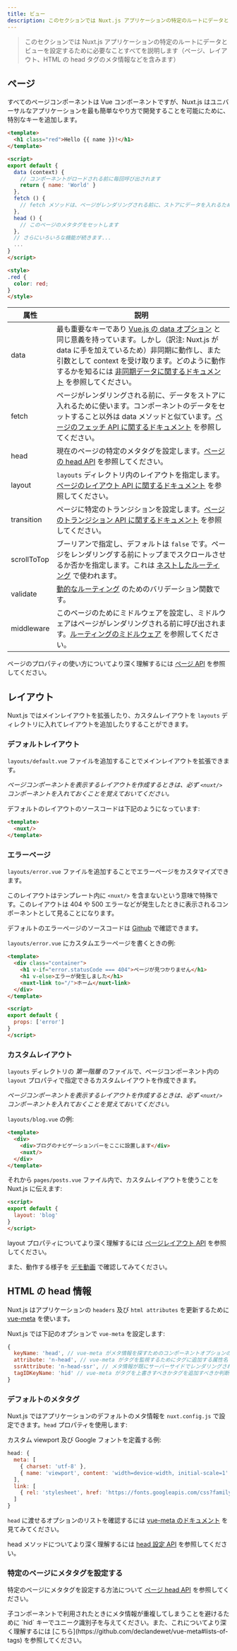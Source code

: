 ```yaml
---
title: ビュー
description: このセクションでは Nuxt.js アプリケーションの特定のルートにデータとビューを設定するために必要なことすべてを説明します（ページ、レイアウト、HTML の head タグのメタ情報などを含みます）
---
```


<!-- title: Views -->
<!-- description: The Views section describes all you need to configure data and views for a specific route in your Nuxt.js application. (Pages, layouts and HTML Head) -->

<!-- \> The Views section describes all you need to configure data and views for a specific route in your Nuxt.js application. (Pages, layouts and HTML Head) -->

> このセクションでは Nuxt.js アプリケーションの特定のルートにデータとビューを設定するために必要なことすべてを説明します（ページ、レイアウト、HTML の head タグのメタ情報などを含みます）

<!-- ## Pages -->

## ページ

<!-- Every Page component is a Vue component, but Nuxt.js adds special keys to make the development of your universal application the easiest way possible. -->

すべてのページコンポーネントは Vue コンポーネントですが、Nuxt.js はユニバーサルなアプリケーションを最も簡単なやり方で開発することを可能にために、特別なキーを追加します。  

<!-- ```html -->
<!-- <template> -->
<!--   <h1 class="red">Hello {{ name }}!</h1> -->
<!-- </template> -->

<!-- <script> -->
<!-- export default { -->
<!--   data (context) { -->
<!--     // called every time before loading the component -->
<!--     return { name: 'World' } -->
<!--   }, -->
<!--   fetch () { -->
<!--     // The fetch method is used to fill the store before rendering the page -->
<!--   }, -->
<!--   head () { -->
<!--     // Set Meta Tags for this Page -->
<!--   }, -->
<!--   // and more functionality to discover -->
<!--   ... -->
<!-- } -->
<!-- </script> -->

<!-- <style> -->
<!-- .red { -->
<!--   color: red; -->
<!-- } -->
<!-- </style> -->
<!-- ``` -->

```html
<template>
  <h1 class="red">Hello {{ name }}!</h1>
</template>

<script>
export default {
  data (context) {
    // コンポーネントがロードされる前に毎回呼び出されます
    return { name: 'World' }
  },
  fetch () {
    // fetch メソッドは、ページがレンダリングされる前に、ストアにデータを入れるために使われます
  },
  head () {
    // このページのメタタグをセットします
  },
  // さらにいろいろな機能が続きます...
  ...
}
</script>

<style>
.red {
  color: red;
}
</style>
```

<!-- | Attribute | Description | -->
<!-- |-----------|-------------| -->
<!-- | data | The most important key, it has the same purpose as [Vue data](https://vuejs.org/v2/api/#Options-Data) but it can be asynchronous and receives the context as argument, please read the [async data documentation](/guide/async-data) to learn how it works. | -->
<!-- | fetch | Used to fill the store before rendering the page, it's like the data method except it doesn't set the component data. See the [API Pages fetch documentation](/api/pages-fetch). | -->
<!-- | head | Set specific Meta Tags for the current page, see [API Pages head documentation](/api/pages-head). | -->
<!-- | layout | Specify a layout defined in the `layouts` directory, see [API Pages layouts documentation](/api/pages-layout). | -->
<!-- | transition | Set a specific transition for the page, see [API Pages transition](/api/pages-transition). | -->
<!-- | scrollToTop | Boolean, by default: `false`. Specify if you want the page to scroll to the top before rendering the page, it's used for [nested routes](/guide/routing#nested-routes). | -->
<!-- | validate | Validator function for a [dynamic route](/guide/routing#dynamic-routes). | -->
<!-- | middleware | Set a middleware for this page, the middleware will be called before rendering the page, see [routes middleware](/guide/routing#middleware). | -->

| 属性 | 説明 |
|-----------|-------------|
| data | 最も重要なキーであり [Vue.js の data オプション](https://vuejs.org/v2/api/#Options-Data) と同じ意義を持っています。しかし（訳注: Nuxt.js が data に手を加えているため）非同期に動作し、また引数として context を受け取ります。どのように動作するかを知るには [非同期データに関するドキュメント](/guide/async-data) を参照してください。 |
| fetch | ページがレンダリングされる前に、データをストアに入れるために使います。コンポーネントのデータをセットすること以外は data メソッドと似ています。[ページのフェッチ API に関するドキュメント](/api/pages-fetch) を参照してください。 |
| head | 現在のページの特定のメタタグを設定します。[ページの head API](/api/pages-head) を参照してください。 |
| layout | `layouts` ディレクトリ内のレイアウトを指定します。[ページのレイアウト API に関するドキュメント](/api/pages-layout) を参照してください。 |
| transition | ページに特定のトランジションを設定します。[ページのトランジション API に関するドキュメント](/api/pages-transition) を参照してください。 |
| scrollToTop | ブーリアンで指定し、デフォルトは `false` です。ページをレンダリングする前にトップまでスクロールさせるか否かを指定します。これは [ネストしたルーティング](/guide/routing#nested-routes) で使われます。 |
| validate | [動的なルーティング](/guide/routing#dynamic-routes) のためのバリデーション関数です。 |
| middleware | このページのためにミドルウェアを設定し、ミドルウェアはページがレンダリングされる前に呼び出されます。[ルーティングのミドルウェア](/guide/routing#middleware) を参照してください。 |

<!-- More information about the pages properties usage: [API Pages](/api) -->

ページのプロパティの使い方についてより深く理解するには [ページ API](/api) を参照してください。

<!-- ## Layouts -->

## レイアウト

<!-- Nuxt.js lets you extend the main layout or create custom layouts by adding them in the `layouts` directory. -->

Nuxt.js ではメインレイアウトを拡張したり、カスタムレイアウトを `layouts` ディレクトリに入れてレイアウトを追加したりすることができます。

<!-- ### Default Layout -->

### デフォルトレイアウト

<!-- You can extend the main layout by adding a `layouts/default.vue` file. -->

`layouts/default.vue` ファイルを追加することでメインレイアウトを拡張できます。

<!-- *Make sure to add the `<nuxt>` component when creating a layout to display the page component.* -->

*ページコンポーネントを表示するレイアウトを作成するときは、必ず `<nuxt/>` コンポーネントを入れておくことを覚えておいてください。*

<!-- The default layout source code is: -->

デフォルトのレイアウトのソースコードは下記のようになっています:

```html
<template>
  <nuxt/>
</template>
```

<!-- ### Error Page -->

### エラーページ

<!-- You can customize the error page by adding a `layouts/error.vue` file. -->

`layouts/error.vue` ファイルを追加することでエラーページをカスタマイズできます。

<!-- This layout is special since you should not include `<nuxt/>` inside its template. You must see this layout as a component displayed when an error occurs (404, 500, etc). -->

このレイアウトはテンプレート内に `<nuxt/>` を含まないという意味で特殊です。このレイアウトは 404 や 500 エラーなどが発生したときに表示されるコンポーネントとして見ることになります。

<!-- The default error page source code is [available on Github](https://github.com/nuxt/nuxt.js/blob/master/lib/app/components/nuxt-error.vue). -->

デフォルトのエラーページのソースコードは [Github](https://github.com/nuxt/nuxt.js/blob/master/lib/app/components/nuxt-error.vue) で確認できます。

<!-- Example of a custom error page in `layouts/error.vue`: -->

`layouts/error.vue` にカスタムエラーページを書くときの例:

<!-- ```html -->
<!-- <template> -->
<!--   <div class="container"> -->
<!--     <h1 v-if="error.statusCode === 404">Page not found</h1> -->
<!--     <h1 v-else>An error occurred</h1> -->
<!--     <nuxt-link to="/">Home page</nuxt-link> -->
<!--   </div> -->
<!-- </template> -->

<!-- <script> -->
<!-- export default { -->
<!--   props: ['error'] -->
<!-- } -->
<!-- </script> -->
<!-- ``` -->

```html
<template>
  <div class="container">
    <h1 v-if="error.statusCode === 404">ページが見つかりません</h1>
    <h1 v-else>エラーが発生しました</h1>
    <nuxt-link to="/">ホーム</nuxt-link>
  </div>
</template>

<script>
export default {
  props: ['error']
}
</script>
```

<!-- ### Custom Layout -->

### カスタムレイアウト

<!-- Every file (*first level*) in the `layouts` directory will create a custom layout accessible with the `layout` property in the page component. -->

`layouts` ディレクトリの *第一階層* のファイルで、ページコンポーネント内の `layout` プロパティで指定できるカスタムレイアウトを作成できます。

<!-- *Make sure to add the `<nuxt/>` component when creating a layout to display the page component.* -->

*ページコンポーネントを表示するレイアウトを作成するときは、必ず `<nuxt/>` コンポーネントを入れておくことを覚えておいてください。*

<!-- Example of `layouts/blog.vue`: -->

`layouts/blog.vue` の例:

<!-- ```html -->
<!-- <template> -->
<!--   <div> -->
<!--     <div>My blog navigation bar here</div> -->
<!--     <nuxt/> -->
<!--   </div> -->
<!-- </template> -->
<!-- ``` -->

```html
<template>
  <div>
    <div>ブログのナビゲーションバーをここに設置します</div>
    <nuxt/>
  </div>
</template>
```

<!-- And then in `pages/posts.vue`, you can tell Nuxt.js to use your custom layout: -->

それから `pages/posts.vue` ファイル内で、カスタムレイアウトを使うことを Nuxt.js に伝えます:

```html
<script>
export default {
  layout: 'blog'
}
</script>
```

<!-- More information about the layout property: [API Pages layout](/api/pages-layout) -->

layout プロパティについてより深く理解するには [ページレイアウト API](/api/pages-layout) を参照してください。

また、動作する様子を [デモ動画](https://www.youtube.com/watch?v=YOKnSTp7d38) で確認してみてください。

<!-- ## HTML Head -->

## HTML の head 情報

<!-- Nuxt.js uses [vue-meta](https://github.com/declandewet/vue-meta) to update the `headers` and `html attributes` of your application. -->

Nuxt.js はアプリケーションの `headers` 及び `html attributes` を更新するために [vue-meta](https://github.com/declandewet/vue-meta) を使います。

<!-- Nuxt.js configures `vue-meta` with these options: -->

Nuxt.js では下記のオプションで `vue-meta` を設定します:

<!-- ```js -->
<!-- { -->
<!--   keyName: 'head', // the component option name that vue-meta looks for meta info on. -->
<!--   attribute: 'n-head', // the attribute name vue-meta adds to the tags it observes -->
<!--   ssrAttribute: 'n-head-ssr', // the attribute name that lets vue-meta know that meta info has already been server-rendered -->
<!--   tagIDKeyName: 'hid' // the property name that vue-meta uses to determine whether to overwrite or append a tag -->
<!-- } -->
<!-- ``` -->

```js
{
  keyName: 'head', // vue-meta がメタ情報を探すためのコンポーネントオプションの名前
  attribute: 'n-head', // vue-meta がタグを監視するためにタグに追加する属性名
  ssrAttribute: 'n-head-ssr', // メタ情報が既にサーバーサイドでレンダリングされていることを vue-meta に知らせるための属性名
  tagIDKeyName: 'hid' // vue-meta がタグを上書きすべきかタグを追加すべきか判断するために用いるプロパティ名
}
```

<!-- ### Default Meta Tags -->

### デフォルトのメタタグ

<!-- Nuxt.js let you define all default meta for your application inside `nuxt.config.js`, use the same `head` property: -->

Nuxt.js ではアプリケーションのデフォルトのメタ情報を `nuxt.config.js` で設定できます。`head` プロパティを使用します:

<!-- Example of a custom viewport with a custom Google font: -->

カスタム viewport 及び Google フォントを定義する例:

```js
head: {
  meta: [
    { charset: 'utf-8' },
    { name: 'viewport', content: 'width=device-width, initial-scale=1' }
  ],
  link: [
    { rel: 'stylesheet', href: 'https://fonts.googleapis.com/css?family=Roboto' }
  ]
}
```

<!-- To know the list of options you can give to `head`, take a look at [vue-meta documentation](https://github.com/declandewet/vue-meta#recognized-metainfo-properties). -->

`head` に渡せるオプションのリストを確認するには [vue-meta のドキュメント](https://github.com/declandewet/vue-meta#recognized-metainfo-properties) を見てみてください。

<!-- More information about the head method: [API Configuration head](/api/configuration-head) -->

head メソッドについてより深く理解するには [head 設定 API](/api/configuration-head) を参照してください。

<!-- ### Custom Meta Tags for a Page -->

### 特定のページにメタタグを設定する

<!-- More information about the head method: [API Pages head](/api/pages-head) -->

特定のページにメタタグを設定する方法について [ページ head API](/api/pages-head) を参照してください。

<!-- <p class="Alert">To avoid any duplication when used in child component, please give a unique identifier with the `hid` key, please [read more about it](https://github.com/declandewet/vue-meta#lists-of-tags).</p> -->

<p class="Alert">子コンポーネントで利用されたときにメタ情報が重複してしまうことを避けるために `hid` キーでユニーク識別子を与えてください。また、これについてより深く理解するには [こちら](https://github.com/declandewet/vue-meta#lists-of-tags) を参照してください。</p>
